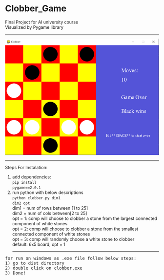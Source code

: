 # Clobber_Game
Final Project for AI university course<br/>
Visualized by Pygame library
<br/><hr/>
![](Capture.PNG)
<br/><hr/>
Steps For Instalation:<br/>
1) add dependencies: <br/>
<code>pip install pygame==2.0.1</code><br/>
2) run python with below descriptions<br/>
<code>python clobber.py dim1 dim2 opt</code><br/>
dim1 = num of rows between [1 to 25]<br/>
dim2 = num of cols between[2 to 25]<br/>
opt = 1: comp will choose to clobber a stone from the largest connected component of white stones<br/>
opt = 2: comp will choose to clobber a stone from the smallest connected component of white stones<br/>
opt = 3: comp will randomly choose a white stone to clobber<br/>
default: 6x5 board, opt = 1
<br/><hr/>
<pre>
for run on windows as .exe file follow below steps:
1) go to dist directory
2) double click on clobber.exe
3) Done!
</pre>
